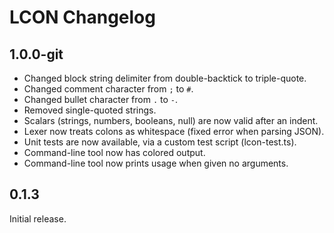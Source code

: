 ﻿# LCON Changelog

## 1.0.0-git

- Changed block string delimiter from double-backtick to triple-quote.
- Changed comment character from `;` to `#`.
- Changed bullet character from `.` to `-`.
- Removed single-quoted strings.
- Scalars (strings, numbers, booleans, null) are now valid after an indent.
- Lexer now treats colons as whitespace (fixed error when parsing JSON).
- Unit tests are now available, via a custom test script (lcon-test.ts). 
- Command-line tool now has colored output.
- Command-line tool now prints usage when given no arguments.

## 0.1.3

Initial release.
